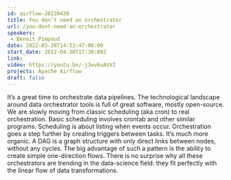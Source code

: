 ```yaml
---
id: airflow-20220420
title: You don’t need an orchestrator
url: /you-dont-need-an-orchestrator
speakers:
 - Benoit Pimpaud
date: 2022-03-28T14:53:47-06:00
start_date: 2022-04-20T17:30:00Z
link:  
video: https://youtu.be/-j3wv6uAVVI
projects: Apache Airflow 
draft: false
---
```


It’s a great time to orchestrate data pipelines. The technological landscape around data orchestrator tools is full of great software, mostly open-source. We are slowly moving from classic scheduling (aka cron) to real orchestration. Basic scheduling involves crontab and other similar programs. Scheduling is about listing when events occur. Orchestration goes a step further by creating triggers between tasks. It’s much more organic. A DAG is a graph structure with only direct links between nodes, without any cycles. The big advantage of such a pattern is the ability to create simple one-direction flows. There is no surprise why all these orchestrators are trending in the data-science field: they fit perfectly with the linear flow of data transformations.
